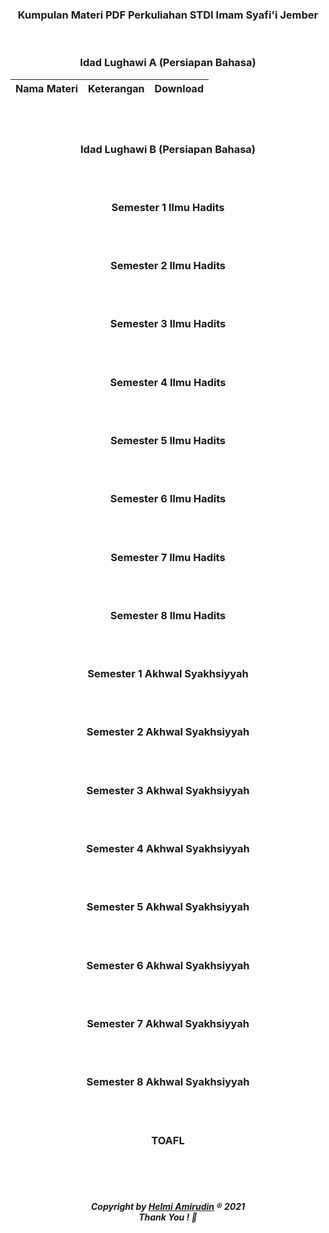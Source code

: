 <h3 align="center">Kumpulan Materi PDF Perkuliahan STDI Imam Syafi'i Jember</h3>
<br>
<h3 align="center">Idad Lughawi A (Persiapan Bahasa)</h3>

| Nama Materi | Keterangan | Download |
| :---------: | :--------: | :------: |

<br>
<br>
<h3 align="center">Idad Lughawi B (Persiapan Bahasa)</h3>
<br>
<br>
<h3 align="center">Semester 1 Ilmu Hadits</h3>
<br>
<br>
<h3 align="center">Semester 2 Ilmu Hadits</h3>
<br>
<br>
<h3 align="center">Semester 3 Ilmu Hadits</h3>
<br>
<br>
<h3 align="center">Semester 4 Ilmu Hadits</h3>
<br>
<br>
<h3 align="center">Semester 5 Ilmu Hadits</h3>
<br>
<br>
<h3 align="center">Semester 6 Ilmu Hadits</h3>
<br>
<br>
<h3 align="center">Semester 7 Ilmu Hadits</h3>
<br>
<br>
<h3 align="center">Semester 8 Ilmu Hadits</h3>
<br>
<br>
<h3 align="center">Semester 1 Akhwal Syakhsiyyah</h3>
<br>
<br>
<h3 align="center">Semester 2 Akhwal Syakhsiyyah</h3>
<br>
<br>
<h3 align="center">Semester 3 Akhwal Syakhsiyyah</h3>
<br>
<br>
<h3 align="center">Semester 4 Akhwal Syakhsiyyah</h3>
<br>
<br>
<h3 align="center">Semester 5 Akhwal Syakhsiyyah</h3>
<br>
<br>
<h3 align="center">Semester 6 Akhwal Syakhsiyyah</h3>
<br>
<br>
<h3 align="center">Semester 7 Akhwal Syakhsiyyah</h3>
<br>
<br>
<h3 align="center">Semester 8 Akhwal Syakhsiyyah</h3>
<br>
<br>
<h3 align="center">TOAFL</h3>
<br>
<br>
<br>

<h5 align="center">Copyright by <a href="http://www.helmiau.com">Helmi Amirudin</a> ® 2021 <br> Thank You ! 🤝</h5>
